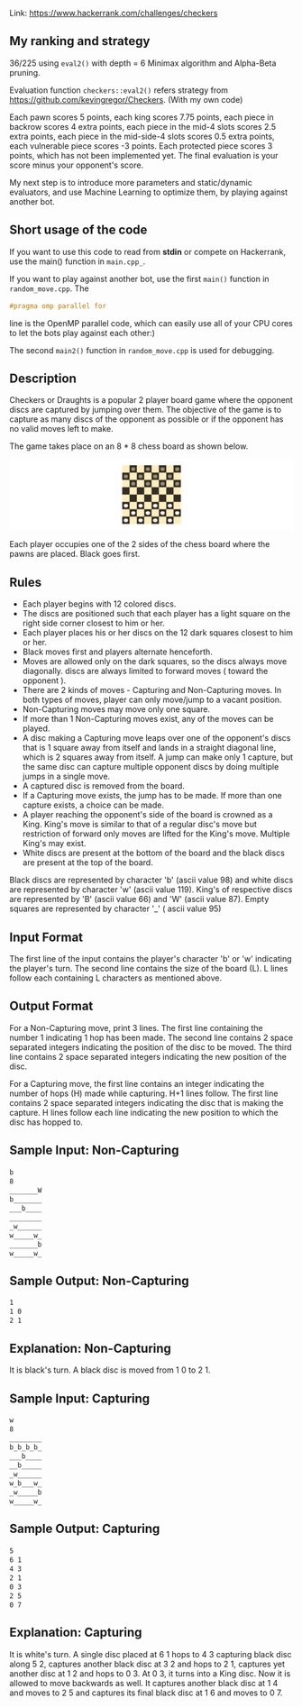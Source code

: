 Link: https://www.hackerrank.com/challenges/checkers

## My ranking and strategy
36/225 using `eval2()` with depth = 6 Minimax algorithm and Alpha-Beta pruning. 

Evaluation function `checkers::eval2()` refers strategy from https://github.com/kevingregor/Checkers. 
(With my own code)

Each pawn scores 5 points, each king scores 7.75 points, each piece in backrow scores 4 extra points, 
each piece in the mid-4 slots scores 2.5 extra points, each piece in the mid-side-4 slots 
scores 0.5 extra points, each vulnerable piece scores -3 points. 
Each protected piece scores 3 points, which has not been implemented yet. 
The final evaluation is your score minus your opponent's score. 

My next step is to introduce more parameters and static/dynamic evaluators, 
and use Machine Learning to optimize them, 
by playing against another bot. 

## Short usage of the code 

If you want to use this code to read from **stdin** or compete on Hackerrank, 
use the main() function in `main.cpp_`. 

If you want to play against another bot, use the first `main()` function 
in `random_move.cpp`. 
The 
```c
#pragma omp parallel for
```
line is the OpenMP parallel code, which can easily use all of your CPU cores to 
let the bots play against each other:)

The second `main2()` function in `random_move.cpp` is used for debugging. 


## Description
Checkers or Draughts is a popular 2 player board game where the opponent discs are captured by jumping over them. The objective of the game is to capture as many discs of the opponent as possible or if the opponent has no valid moves left to make.

The game takes place on an 8 * 8 chess board as shown below.

![Draughts](draughts.png)

Each player occupies one of the 2 sides of the chess board where the pawns are placed. Black goes first.

## Rules

* Each player begins with 12 colored discs.
* The discs are positioned such that each player has a light square on the right side corner closest to him or her.
* Each player places his or her discs on the 12 dark squares closest to him or her.
* Black moves first and players alternate henceforth.
* Moves are allowed only on the dark squares, so the discs always move diagonally. discs are always limited to forward moves ( toward the opponent ).
* There are 2 kinds of moves - Capturing and Non-Capturing moves. In both types of moves, player can only move/jump to a vacant position.
* Non-Capturing moves may move only one square.
* If more than 1 Non-Capturing moves exist, any of the moves can be played.
* A disc making a Capturing move leaps over one of the opponent's discs that is 1 square away from itself and lands in a straight diagonal line, which is 2 squares away from itself. A jump can make only 1 capture, but the same disc can capture multiple opponent discs by doing multiple jumps in a single move.
* A captured disc is removed from the board.
* If a Capturing move exists, the jump has to be made. If more than one capture exists, a choice can be made.
* A player reaching the opponent's side of the board is crowned as a King. King's move is similar to that of a regular disc's move but restriction of forward only moves are lifted for the King's move. Multiple King's may exist.
* White discs are present at the bottom of the board and the black discs are present at the top of the board.

Black discs are represented by character 'b' (ascii value 98) and white discs are represented by character 'w' (ascii value 119). King's of respective discs are represented by 'B' (ascii value 66) and 'W' (ascii value 87). Empty squares are represented by character '_' ( ascii value 95)

## Input Format

The first line of the input contains the player's character 'b' or 'w' indicating the player's turn. 
The second line contains the size of the board (L). 
L lines follow each containing L characters as mentioned above.

## Output Format

For a Non-Capturing move, print 3 lines. 
The first line containing the number 1 indicating 1 hop has been made. 
The second line contains 2 space separated integers indicating the position of the disc to be moved. 
The third line contains 2 space separated integers indicating the new position of the disc.

For a Capturing move, 
the first line contains an integer indicating the number of hops (H) made while capturing. H+1 lines follow. 
The first line contains 2 space separated integers indicating the disc that is making the capture. 
H lines follow each line indicating the new position to which the disc has hopped to.

## Sample Input: Non-Capturing

```
b
8
_______W
b_______
___b____
________
_w______
w_____w_
_______b
w_____w_
```
## Sample Output: Non-Capturing

```
1
1 0
2 1
```
## Explanation: Non-Capturing

It is black's turn. A black disc is moved from 1 0 to 2 1.

## Sample Input: Capturing

```
w
8
________
b_b_b_b_
___b____
__b_____
_w______
w_b___w_
_w_____b
w_____w_
```
## Sample Output: Capturing

```
5
6 1
4 3
2 1
0 3
2 5
0 7
``` 
## Explanation: Capturing

It is white's turn. A single disc placed at 6 1 hops to 4 3 capturing black disc along 5 2, captures another black disc at 3 2 and hops to 2 1, captures yet another disc at 1 2 and hops to 0 3. At 0 3, it turns into a King disc. Now it is allowed to move backwards as well. It captures another black disc at 1 4 and moves to 2 5 and captures its final black disc at 1 6 and moves to 0 7.